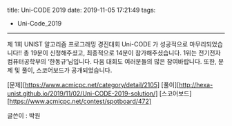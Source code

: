 title: Uni-CODE 2019
date: 2019-11-05 17:21:49
tags:
- Uni-Code_2019
---

제 1회 UNIST 알고리즘 프로그래밍 경진대회 Uni-CODE 가 성공적으로 마무리되었습니다!!
총 19분이 신청해주셨고, 최종적으로 14분이 참가해주셨습니다.
1위는 전기전자컴퓨터공학부의 ‘한동규’님입니다.
다음 대회도 여러분들의 많은 참여바랍니다.
또한, 문제 및 풀이, 스코어보드가 공개되었습니다.

[문제][https://www.acmicpc.net/category/detail/2105]
[풀이][http://hexa-unist.github.io/2019/11/02/Uni-CODE-2019-solution/]
[스코어보드][https://www.acmicpc.net/contest/spotboard/472]

글쓴이 : 박원

